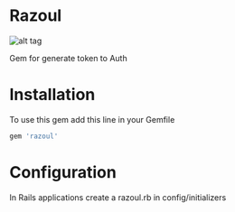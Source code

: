 # Razoul

![alt tag](http://img2.wikia.nocookie.net/__cb20130802163851/disney/images/thumb/5/5c/Razoul_KHX.png/274px-Razoul_KHX.png)


Gem for generate token to Auth

# Installation
To use this gem add this line in your Gemfile
```ruby
gem 'razoul'
```
# Configuration
In Rails applications create a razoul.rb in config/initializers
